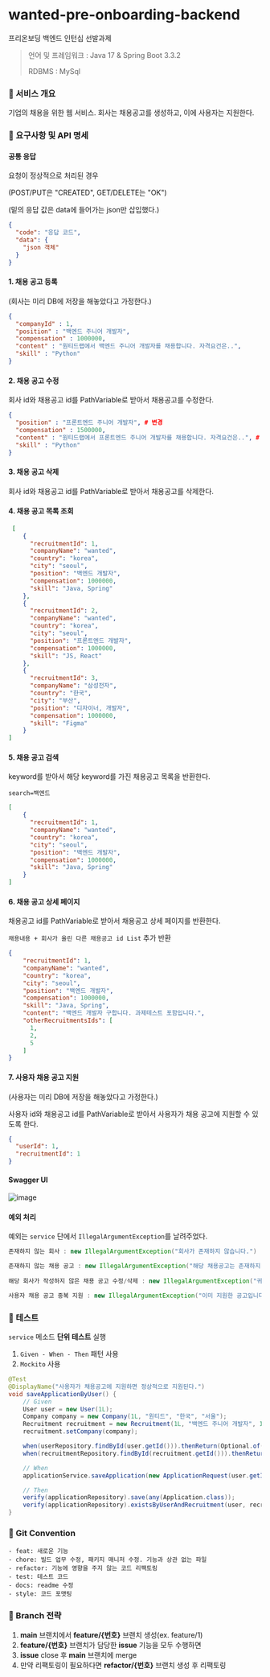 # wanted-pre-onboarding-backend
프리온보딩 백엔드 인턴십 선발과제

> 언어 및 프레임워크 : Java 17 & Spring Boot 3.3.2
> 
> RDBMS : MySql

### 📌 서비스 개요
기업의 채용을 위한 웹 서비스. 
회사는 채용공고를 생성하고, 이에 사용자는 지원한다.

### 📌 요구사항 및 API 명세
#### 공통 응답
요청이 정상적으로 처리된 경우

(POST/PUT은 "CREATED", GET/DELETE는 "OK")

(밑의 응답 값은 data에 들어가는 json만 삽입했다.)
```json
{
  "code": "응답 코드",
  "data": {
    "json 객체"
  }
}
```
#### 1. 채용 공고 등록
(회사는 미리 DB에 저장을 해놓았다고 가정한다.)
```json
{
  "companyId" : 1,
  "position" : "백엔드 주니어 개발자",
  "compensation" : 1000000,
  "content" : "원티드랩에서 백엔드 주니어 개발자를 채용합니다. 자격요건은..",
  "skill" : "Python"
}
```

#### 2. 채용 공고 수정
회사 id와 채용공고 id를 PathVariable로 받아서 채용공고를 수정한다.
```json
{
  "position" : "프론트엔드 주니어 개발자", # 변경
  "compensation" : 1500000,
  "content" : "원티드랩에서 프론트엔드 주니어 개발자를 채용합니다. 자격요건은..", # 변경
  "skill" : "Python"
}
```

#### 3. 채용 공고 삭제
회사 id와 채용공고 id를 PathVariable로 받아서 채용공고를 삭제한다.

#### 4. 채용 공고 목록 조회
```json
 [
    {
      "recruitmentId": 1,
      "companyName": "wanted",
      "country": "korea",
      "city": "seoul",
      "position": "백엔드 개발자",
      "compensation": 1000000,
      "skill": "Java, Spring"
    },
    {
      "recruitmentId": 2,
      "companyName": "wanted",
      "country": "korea",
      "city": "seoul",
      "position": "프론트엔드 개발자",
      "compensation": 1000000,
      "skill": "JS, React"
    },
    {
      "recruitmentId": 3,
      "companyName": "삼성전자",
      "country": "한국",
      "city": "부산",
      "position": "디자이너, 개발자",
      "compensation": 1000000,
      "skill": "Figma"
    }
]
```

#### 5. 채용 공고 검색
keyword를 받아서 해당 keyword를 가진 채용공고 목록을 반환한다.

`search=백엔드`
```json
[
    {
      "recruitmentId": 1,
      "companyName": "wanted",
      "country": "korea",
      "city": "seoul",
      "position": "백엔드 개발자",
      "compensation": 1000000,
      "skill": "Java, Spring"
    }
]
```

#### 6. 채용 공고 상세 페이지
채용공고 id를 PathVariable로 받아서 채용공고 상세 페이지를 반환한다.

`채용내용 + 회사가 올린 다른 채용공고 id List` 추가 반환
```json
{
    "recruitmentId": 1,
    "companyName": "wanted",
    "country": "korea",
    "city": "seoul",
    "position": "백엔드 개발자",
    "compensation": 1000000,
    "skill": "Java, Spring",
    "content": "백엔드 개발자 구합니다. 과제테스트 포함입니다.",
    "otherRecruitmentsIds": [
      1,
      2,
      5
    ]
}
```

#### 7. 사용자 채용 공고 지원
(사용자는 미리 DB에 저장을 해놓았다고 가정한다.)

사용자 id와 채용공고 id를 PathVariable로 받아서 사용자가 채용 공고에 지원할 수 있도록 한다.
```json
{
  "userId": 1,
  "recruitmentId": 1
}
```
#### Swagger UI
![image](https://github.com/user-attachments/assets/8d7178f5-1692-4f86-87b7-3bfaf173bd13)

#### 예외 처리
예외는 `service` 단에서 `IllegalArgumentException`를 날려주었다.
```java
존재하지 않는 회사 : new IllegalArgumentException("회사가 존재하지 않습니다.")

존재하지 않는 채용 공고 : new IllegalArgumentException("해당 채용공고는 존재하지 않습니다.")
    
해당 회사가 작성하지 않은 채용 공고 수정/삭제 : new IllegalArgumentException("귀사가 작성하지 않은 채용공고는 삭제/수정할 수 없습니다.")

사용자 채용 공고 중복 지원 : new IllegalArgumentException("이미 지원한 공고입니다.")
```

### 📌 테스트
`service` 메소드 **단위 테스트** 실행
1. `Given - When - Then` 패턴 사용
2. `Mockito` 사용
```java
@Test
@DisplayName("사용자가 채용공고에 지원하면 정상적으로 지원된다.")
void saveApplicationByUser() {
    // Given
    User user = new User(1L);
    Company company = new Company(1L, "원티드", "한국", "서울");
    Recruitment recruitment = new Recruitment(1L, "백엔드 주니어 개발자", 1000, "자프링 개발자 모집합니다.", "Java");
    recruitment.setCompany(company);

    when(userRepository.findById(user.getId())).thenReturn(Optional.of(user));
    when(recruitmentRepository.findById(recruitment.getId())).thenReturn(Optional.of(recruitment));

    // When
    applicationService.saveApplication(new ApplicationRequest(user.getId(), recruitment.getId()));

    // Then
    verify(applicationRepository).save(any(Application.class));
    verify(applicationRepository).existsByUserAndRecruitment(user, recruitment);
}
```
### 📌 Git Convention
```
- feat: 새로운 기능
- chore: 빌드 업무 수정, 패키지 매니저 수정. 기능과 상관 없는 파일
- refactor: 기능에 영향을 주지 않는 코드 리팩토링
- test: 테스트 코드
- docs: readme 수정
- style: 코드 포맷팅
```

### 📌 Branch 전략
1. **main** 브랜치에서 **feature/{번호}** 브랜치 생성(ex. feature/1)
2. **feature/{번호}** 브랜치가 담당한 **issue** 기능을 모두 수행하면
3. **issue** close 후 **main** 브랜치에 merge
4. 만약 리팩토링이 필요하다면 **refactor/{번호}** 브랜치 생성 후 리팩토링
